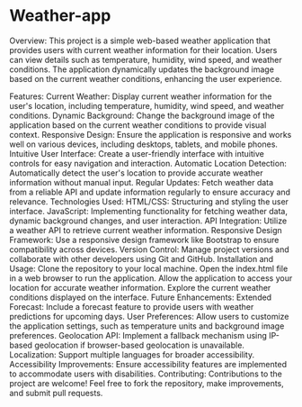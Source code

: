 # Weather-app
Overview:
This project is a simple web-based weather application that provides users with current weather information for their location. Users can view details such as temperature, humidity, wind speed, and weather conditions. The application dynamically updates the background image based on the current weather conditions, enhancing the user experience.

Features:
Current Weather: Display current weather information for the user's location, including temperature, humidity, wind speed, and weather conditions.
Dynamic Background: Change the background image of the application based on the current weather conditions to provide visual context.
Responsive Design: Ensure the application is responsive and works well on various devices, including desktops, tablets, and mobile phones.
Intuitive User Interface: Create a user-friendly interface with intuitive controls for easy navigation and interaction.
Automatic Location Detection: Automatically detect the user's location to provide accurate weather information without manual input.
Regular Updates: Fetch weather data from a reliable API and update information regularly to ensure accuracy and relevance.
Technologies Used:
HTML/CSS: Structuring and styling the user interface.
JavaScript: Implementing functionality for fetching weather data, dynamic background changes, and user interaction.
API Integration: Utilize a weather API to retrieve current weather information.
Responsive Design Framework: Use a responsive design framework like Bootstrap to ensure compatibility across devices.
Version Control: Manage project versions and collaborate with other developers using Git and GitHub.
Installation and Usage:
Clone the repository to your local machine.
Open the index.html file in a web browser to run the application.
Allow the application to access your location for accurate weather information.
Explore the current weather conditions displayed on the interface.
Future Enhancements:
Extended Forecast: Include a forecast feature to provide users with weather predictions for upcoming days.
User Preferences: Allow users to customize the application settings, such as temperature units and background image preferences.
Geolocation API: Implement a fallback mechanism using IP-based geolocation if browser-based geolocation is unavailable.
Localization: Support multiple languages for broader accessibility.
Accessibility Improvements: Ensure accessibility features are implemented to accommodate users with disabilities.
Contributing:
Contributions to the project are welcome! Feel free to fork the repository, make improvements, and submit pull requests.
